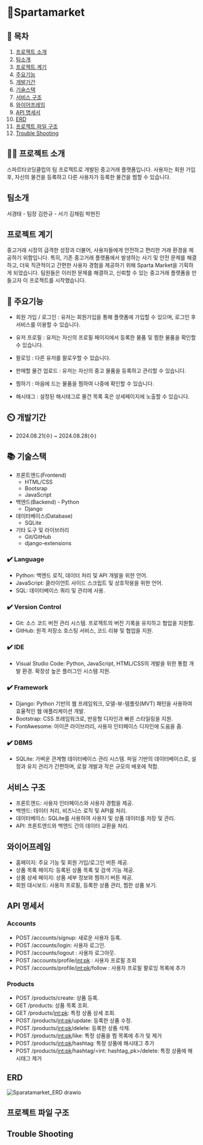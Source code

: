 # Spartamarket

## 📖 목차
1. [프로젝트 소개](#프로젝트-소개)
2. [팀소개](#팀소개)
3. [프로젝트 계기](#프로젝트-계기)
4. [주요기능](#주요기능)
5. [개발기간](#개발기간)
6. [기술스택](#기술스택)
7. [서비스 구조](#서비스-구조)
8. [와이어프레임](#와이어프레임)
9. [API 명세서](#API-명세서)
10. [ERD](#ERD)
11. [프로젝트 파일 구조](#프로젝트-파일-구조)
12. [Trouble Shooting](#trouble-shooting)
    
## 👨‍🏫 프로젝트 소개
스파르타코딩클럽의 팀 프로젝트로 개발된 중고거래 플랫폼입니다.
사용자는 회원 가입 후, 자신의 물건을 등록하고 다른 사용자가 등록한 물건을 찜할 수 있습니다.

## 팀소개
서경태 - 팀장
김한규 - 서기
김채림
박현진

## 프로젝트 계기
중고거래 시장의 급격한 성장과 더불어, 사용자들에게 안전하고 편리한 거래 환경을 제공하기 위함입니다.
특히, 기존 중고거래 플랫폼에서 발생하는 사기 및 안전 문제를 해결하고, 더욱 직관적이고 간편한 사용자 경험을 제공하기 위해 Sparta Market을 기획하게 되었습니다.
팀원들은 이러한 문제를 해결하고, 신뢰할 수 있는 중고거래 플랫폼을 만들고자 이 프로젝트를 시작했습니다.

## 💜 주요기능

- 회원 가입 / 로그인 : 유저는 회원가입을 통해 플랫폼에 가입할 수 있으며, 로그인 후 서비스를 이용할 수 있습니다.

- 유저 프로필 : 유저는 자신의 프로필 페이지에서 등록한 물품 및 찜한 물품을 확인할 수 있습니다.

- 팔로잉 : 다른 유저를 팔로우할 수 있습니다.

- 판매할 물건 업로드 : 유저는 자신의 중고 물품을 등록하고 관리할 수 있습니다.

- 찜하기 : 마음에 드는 물품을 찜하여 나중에 확인할 수 있습니다.

- 해시태그 : 설정된 해시태그로 물건 목록 혹은 상세페이지에 노출할 수 있습니다.


## ⏲️ 개발기간
- 2024.08.21(수) ~ 2024.08.28(수)

## 📚️ 기술스택
- 프론트엔드(Frontend)
	- HTML/CSS
	- Bootsrap
	- JavaScript
- 백엔드(Backend) 
    	- Python
  	- Django
- 데이터베이스(Database)
  	- SQLite
- 기타 도구 및 라이브러리
  	- Git/GitHub
  	- django-extensions

### ✔️ Language
- Python: 백엔드 로직, 데이터 처리 및 API 개발을 위한 언어.
- JavaScript: 클라이언트 사이드 스크립트 및 상호작용을 위한 언어.
- SQL: 데이터베이스 쿼리 및 관리에 사용.
  
### ✔️ Version Control
- Git: 소스 코드 버전 관리 시스템. 프로젝트의 버전 기록을 유지하고 협업을 지원함.
- GitHub: 원격 저장소 호스팅 서비스, 코드 리뷰 및 협업을 지원.
### ✔️ IDE
- Visual Studio Code: Python, JavaScript, HTML/CSS의 개발을 위한 통합 개발 환경. 확장성 높은 플러그인 시스템 지원.
  
### ✔️ Framework
- Django: Python 기반의 웹 프레임워크, 모델-뷰-템플릿(MVT) 패턴을 사용하여 효율적인 웹 애플리케이션 개발.
- Bootstrap: CSS 프레임워크로, 반응형 디자인과 빠른 스타일링을 지원.
- FontAwesome: 아이콘 라이브러리, 사용자 인터페이스 디자인에 도움을 줌.

### ✔️  DBMS
- SQLite: 가벼운 관계형 데이터베이스 관리 시스템. 파일 기반의 데이터베이스로, 설정과 유지 관리가 간편하며, 로컬 개발과 작은 규모의 배포에 적합.
  
## 서비스 구조
- 프론트엔드: 사용자 인터페이스와 사용자 경험을 제공.
- 백엔드: 데이터 처리, 비즈니스 로직 및 API를 처리.
- 데이터베이스: SQLite를 사용하여 사용자 및 상품 데이터를 저장 및 관리.
- API: 프론트엔드와 백엔드 간의 데이터 교환을 처리.

## 와이어프레임
- 홈페이지: 주요 기능 및 회원 가입/로그인 버튼 제공.
- 상품 목록 페이지: 등록된 상품 목록 및 검색 기능 제공.
- 상품 상세 페이지: 상품 세부 정보와 찜하기 버튼 제공.
- 회원 대시보드: 사용자 프로필, 등록한 상품 관리, 찜한 상품 보기.

## API 명세서

### Accounts
- POST /accounts/signup: 새로운 사용자 등록.
- POST /accounts/login: 사용자 로그인.
- POST /accounts/logout : 사용자 로그아웃.
- POST /accounts/profile/<int:pk> : 사용자 프로필 조회
- POST /accounts/profile/<int:pk>/follow : 사용자 프로필 팔로잉 목록에 추가

### Products
- POST /products/create: 상품 등록.
- GET /products: 상품 목록 조회.
- GET /products/<int:pk>: 특정 상품 상세 조회.
- POST /products/<int:pk>/update: 등록한 상품 수정.
- POST /products/<int:pk>/delete: 등록한 상품 삭제.
- POST /products/<int:pk>/like: 특정 상품을 찜 목록에 추가 및 제거
- POST /products/<int:pk>/hashtag: 특정 상품에 해시태그 추가
- POST /products/<int:pk>/hashtag/<int: hashtag_pk>/delete: 특정 상품에 해시태그 제거

## ERD
![Sparatamarket_ERD drawio](https://github.com/user-attachments/assets/1a028081-036b-43e4-91a9-155b133b453b)


## 프로젝트 파일 구조




## Trouble Shooting
